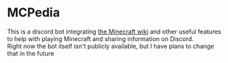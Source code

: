 # MCPedia

This is a discord bot integrating [the Minecraft wiki](minecraft.wiki) and other useful features to help with playing Minecraft and sharing information on Discord.\
Right now the bot itself isn't publicly available, but I have plans to change that in the future
